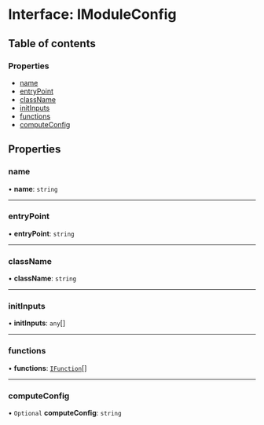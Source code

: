 # Interface: IModuleConfig

## Table of contents

### Properties

- [name](IModuleConfig.md#name)
- [entryPoint](IModuleConfig.md#entrypoint)
- [className](IModuleConfig.md#classname)
- [initInputs](IModuleConfig.md#initinputs)
- [functions](IModuleConfig.md#functions)
- [computeConfig](IModuleConfig.md#computeconfig)

## Properties

### name

• **name**: `string`

___

### entryPoint

• **entryPoint**: `string`

___

### className

• **className**: `string`

___

### initInputs

• **initInputs**: `any`[]

___

### functions

• **functions**: [`IFunction`](IFunction.md)[]

___

### computeConfig

• `Optional` **computeConfig**: `string`

